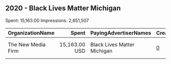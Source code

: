 ## 2020 - Black Lives Matter Michigan 
Spent: 15,163.00
Impressions: 2,651,507

|OrganizationName|Spent|PayingAdvertiserNames|CreativeUrls|Impressions|Genders|AgeBrackets|CountryCodes|BillingAddresses|CandidateBallotInformation|
|:---|---:|:---|:---|---:|:---|:---|:---|:---|:---|
|The New Media Firm|15,163.00 USD|Black Lives Matter Michigan|[0](https://www.snap.com/political-ads/asset/19101aedaf98b7f534e71f0b7eb44ef6e0c78c8c6e532545eab19c7c93e7f77a?mediaType=mp4)|2,651,507||18-35|united states|"1730 Rhode Island Ave, NW Ste 213,Washington,20036,US"|Black Lives Matter Michigan|
